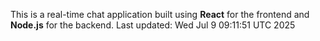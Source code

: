 This is a real-time chat application built using **React** for the frontend and **Node.js** for the backend.
Last updated: Wed Jul  9 09:11:51 UTC 2025

